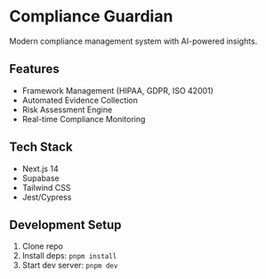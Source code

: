# Compliance Guardian

Modern compliance management system with AI-powered insights.

## Features
- Framework Management (HIPAA, GDPR, ISO 42001)
- Automated Evidence Collection
- Risk Assessment Engine
- Real-time Compliance Monitoring

## Tech Stack
- Next.js 14
- Supabase
- Tailwind CSS
- Jest/Cypress

## Development Setup
1. Clone repo
2. Install deps: `pnpm install`
3. Start dev server: `pnpm dev`
